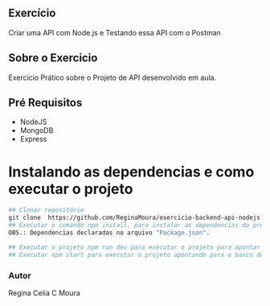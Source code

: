 ## Exercício 
Criar uma API com Node.js e Testando essa API com o Postman

## Sobre o Exercicio
Exercício Prático sobre o Projeto de API desenvolvido em aula.

## Pré Requisitos 
- NodeJS 
- MongoDB 
- Express  

# Instalando as dependencias e como executar o projeto  
```bash 
## Clonar repositório 
git clone  https://github.com/ReginaMoura/exercicio-backend-api-nodejs.git
## Executar o comando npm install, para instalar as dependencias do projeto.
OBS.: Dependencias declaradas no arquivo "Package.json".

## Executar o projeto npm run dev para executar o projeto para apontar o ambiente local.
## Executar npm start para executar o projeto apontando para o banco de dados de produção.

```   
### Autor  
Regina Celia C Moura